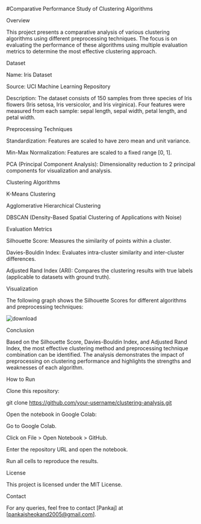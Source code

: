 #Comparative Performance Study of Clustering Algorithms

Overview

This project presents a comparative analysis of various clustering algorithms using different preprocessing techniques. The focus is on evaluating the performance of these algorithms using multiple evaluation metrics to determine the most effective clustering approach.

Dataset

Name: Iris Dataset

Source: UCI Machine Learning Repository

Description: The dataset consists of 150 samples from three species of Iris flowers (Iris setosa, Iris versicolor, and Iris virginica). Four features were measured from each sample: sepal length, sepal width, petal length, and petal width.

Preprocessing Techniques

Standardization: Features are scaled to have zero mean and unit variance.

Min-Max Normalization: Features are scaled to a fixed range [0, 1].

PCA (Principal Component Analysis): Dimensionality reduction to 2 principal components for visualization and analysis.

Clustering Algorithms

K-Means Clustering

Agglomerative Hierarchical Clustering

DBSCAN (Density-Based Spatial Clustering of Applications with Noise)

Evaluation Metrics

Silhouette Score: Measures the similarity of points within a cluster.

Davies-Bouldin Index: Evaluates intra-cluster similarity and inter-cluster differences.

Adjusted Rand Index (ARI): Compares the clustering results with true labels (applicable to datasets with ground truth).


Visualization

The following graph shows the Silhouette Scores for different algorithms and preprocessing techniques:


![download](https://github.com/user-attachments/assets/3281eebe-632d-4e06-9b4d-b9e2404af2e9)

Conclusion

Based on the Silhouette Score, Davies-Bouldin Index, and Adjusted Rand Index, the most effective clustering method and preprocessing technique combination can be identified. The analysis demonstrates the impact of preprocessing on clustering performance and highlights the strengths and weaknesses of each algorithm.

How to Run

Clone this repository:

git clone https://github.com/your-username/clustering-analysis.git

Open the notebook in Google Colab:

Go to Google Colab.

Click on File > Open Notebook > GitHub.

Enter the repository URL and open the notebook.

Run all cells to reproduce the results.

License

This project is licensed under the MIT License.

Contact

For any queries, feel free to contact [Pankaj] at [pankajsheokand2005@gmail.com].


